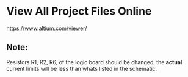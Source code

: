 # View All Project Files Online

https://www.altium.com/viewer/


## Note:

Resistors R1, R2, R6, of the logic board should be changed, the **actual** current limits will be less than whats listed in the schematic.

